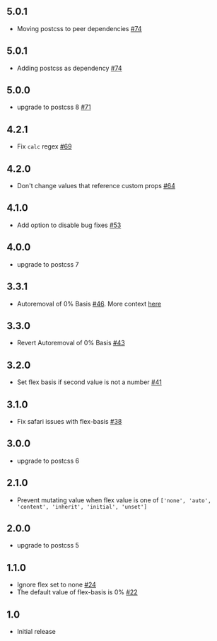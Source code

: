 ## 5.0.1

* Moving postcss to peer dependencies [#74](https://github.com/luisrudge/postcss-flexbugs-fixes/pull/74)

## 5.0.1

* Adding postcss as dependency [#74](https://github.com/luisrudge/postcss-flexbugs-fixes/pull/74)

## 5.0.0

* upgrade to postcss 8 [#71](https://github.com/luisrudge/postcss-flexbugs-fixes/pull/71)

## 4.2.1

* Fix `calc` regex [#69](https://github.com/luisrudge/postcss-flexbugs-fixes/pull/69)

## 4.2.0

* Don't change values that reference custom props [#64](https://github.com/luisrudge/postcss-flexbugs-fixes/pull/64)

## 4.1.0

* Add option to disable bug fixes [#53](https://github.com/luisrudge/postcss-flexbugs-fixes/pull/53)

## 4.0.0

* upgrade to postcss 7

## 3.3.1

* Autoremoval of 0% Basis [#46](https://github.com/luisrudge/postcss-flexbugs-fixes/pull/46). More
  context [here](https://github.com/luisrudge/postcss-flexbugs-fixes/issues/45#issuecomment-385070879)

## 3.3.0

* Revert Autoremoval of 0% Basis [#43](https://github.com/luisrudge/postcss-flexbugs-fixes/pull/43)

## 3.2.0

* Set flex basis if second value is not a number [#41](https://github.com/luisrudge/postcss-flexbugs-fixes/pull/41)

## 3.1.0

* Fix safari issues with flex-basis [#38](https://github.com/luisrudge/postcss-flexbugs-fixes/pull/38)

## 3.0.0

* upgrade to postcss 6

## 2.1.0

* Prevent mutating value when flex value is one of `['none', 'auto', 'content', 'inherit', 'initial', 'unset']`

## 2.0.0

* upgrade to postcss 5

## 1.1.0

* Ignore flex set to none [#24](https://github.com/luisrudge/postcss-flexbugs-fixes/pull/24)
* The default value of flex-basis is 0% [#22](https://github.com/luisrudge/postcss-flexbugs-fixes/pull/22)

## 1.0

* Initial release
